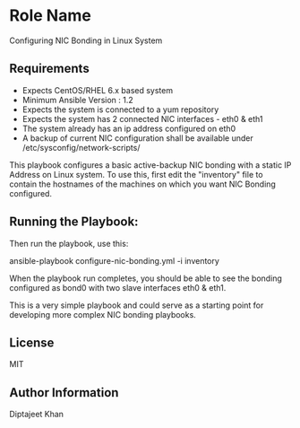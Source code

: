 Role Name
=========
Configuring NIC Bonding in Linux System

Requirements
------------
- Expects CentOS/RHEL 6.x based system
- Minimum Ansible Version : 1.2
- Expects the system is connected to a yum repository
- Expects the system has 2 connected NIC interfaces - eth0 & eth1
- The system already has an ip address configured on eth0
- A backup of current NIC configuration shall be available under /etc/sysconfig/network-scripts/

This playbook configures a basic active-backup NIC bonding with a static IP Address on Linux system. To use this, first edit the "inventory" file to contain the hostnames of the machines on which you want NIC Bonding configured.

Running the Playbook:
----------------
Then run the playbook, use this:

ansible-playbook configure-nic-bonding.yml -i inventory

When the playbook run completes, you should be able to see the bonding configured as bond0 with two slave interfaces eth0 & eth1.

This is a very simple playbook and could serve as a starting point for developing more complex NIC bonding playbooks.

License
-------

MIT

Author Information
------------------

Diptajeet Khan